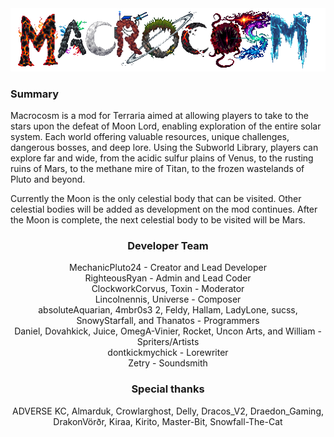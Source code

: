 
<center>
<img title="Macrocosm" alt="Macrocosm" src="Content\Menus\Logo.png">
</center>

### Summary
Macrocosm is a mod for Terraria aimed at allowing players to take to the stars upon the defeat of Moon Lord, enabling exploration of the entire solar system.
Each world offering valuable resources, unique challenges, dangerous bosses, and deep lore.
Using the Subworld Library, players can explore far and wide, from the acidic sulfur plains of Venus, to the rusting ruins of Mars, to the methane mire of Titan, to the frozen wastelands of Pluto and beyond.

Currently the Moon is the only celestial body that can be visited.
Other celestial bodies will be added as development on the mod continues.
After the Moon is complete, the next celestial body to be visited will be Mars. 

<center>

### Developer Team
MechanicPluto24 - Creator and Lead Developer\
RighteousRyan - Admin and Lead Coder\
ClockworkCorvus, Toxin - Moderator\
Lincolnennis, Universe - Composer\
absoluteAquarian, 4mbr0s3 2, Feldy, Hallam, LadyLone, sucss, SnowyStarfall, and Thanatos - Programmers\
Daniel, Dovahkick, Juice, OmegA-Vinier, Rocket, Uncon Arts, and William - Spriters/Artists\
dontkickmychick - Lorewriter\
Zetry - Soundsmith

### Special thanks
ADVERSE KC, Almarduk, Crowlarghost, Delly, Dracos_V2, Draedon_Gaming, DrakonVörðr, Kiraa, Kirito, Master-Bit, Snowfall-The-Cat

</center>

